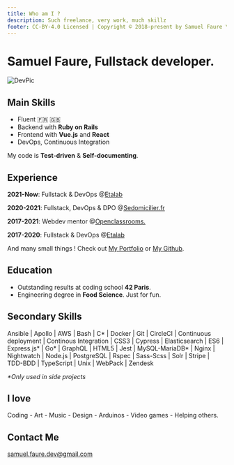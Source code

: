 ```yaml
---
title: Who am I ?
description: Such freelance, very work, much skillz
footer: CC-BY-4.0 Licensed | Copyright © 2018-present by Samuel Faure \<3
---
```


# Samuel Faure, Fullstack developer.

![DevPic](/images/devpic.jpeg)

## Main Skills

- Fluent :fr: :uk:
- Backend with **Ruby on Rails**
- Frontend with **Vue.js** and **React**
- DevOps, Continuous Integration

My code is **Test-driven** & **Self-documenting**.

## Experience

**2021-Now**: Fullstack & DevOps @[Etalab](https://www.etalab.gouv.fr/)

**2020-2021**: Fullstack, DevOps & DPO @[Sedomicilier.fr](https://sedomicilier.fr/)

**2017-2021**: Webdev mentor @[Openclassrooms.](https://openclassrooms.com/)

**2017-2020**: Fullstack & DevOps @[Etalab](https://www.etalab.gouv.fr/)

And many small things ! Check out [My Portfolio](./Portfolio.md) or [My Github](https://github.com/samuelfaure).

## Education

- Outstanding results at coding school **42 Paris**.
- Engineering degree in **Food Science**. Just for fun.

## Secondary Skills

Ansible | Apollo | AWS | Bash | C\* | Docker | Git | CircleCI | Continuous deployment | Continous Integration | CSS3 | Cypress | Elasticsearch | ES6 | Express.js\* | Go\* | GraphQL | HTML5 | Jest | MySQL-MariaDB\* | Nginx | Nightwatch | Node.js | PostgreSQL | Rspec | Sass-Scss | Solr | Stripe | TDD-BDD | TypeScript | Unix | WebPack | Zendesk

_\*Only used in side projects_

## I love

Coding - Art - Music - Design - Arduinos - Video games - Helping others.

## Contact Me

[samuel.faure.dev@gmail.com](mailto:samuel.faure.dev@gmail.com)
